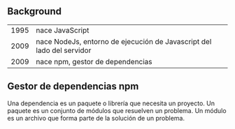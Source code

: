 ## Background

|||
|---|---|
|1995|nace JavaScript|
|2009|nace NodeJs, entorno de ejecución de Javascript del lado del servidor|
|2009|nace npm, gestor de dependencias|

## Gestor de dependencias npm
Una dependencia es un paquete o librería que necesita un proyecto.
Un paquete es un conjunto de módulos que resuelven un problema.
Un módulo es un archivo que forma parte de la solución de un problema.